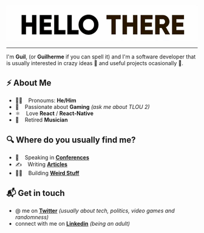 <!-- # Hello, nerds 🤓 -->

![hello there](https://github.com/gvarandas/gvarandas/blob/master/title.gif?raw=true)

---

I'm **Guil**, (or **Guilherme** if you can spell it) and I'm a software developer that is usually interested in crazy ideas 🦄  and useful projects ocasionally 🤖.

## ⚡️ About Me

* 🧑‍🎤 &nbsp;&nbsp; Pronoums: **He/Him**
* 👾 &nbsp;&nbsp; Passionate about **Gaming** *(ask me about TLOU 2)*
* ⚛️ &nbsp;&nbsp; Love **React** / **React-Native**
* 🎼 &nbsp;&nbsp; Retired **Musician**

## 🔍 Where do you usually find me?

* 🎤 &nbsp;&nbsp; Speaking in <a href="https://www.youtube.com/watch?v=otDl8PGYT4s" target="_blank">**Conferences**</a>
* ✍️ &nbsp;&nbsp; Writing <a href="https://gvarandas.me/blog" target="_blank">**Articles**</a>
* 👷‍♂️ &nbsp;&nbsp; Building <a href="https://gvarandas.me" target="_blank">**Weird Stuff**</a>

## 📬 Get in touch

* @ me on <a href="https://twitter.com/jgvarandas" target="_blank">**Twitter**</a> *(usually about tech, politics, video games and randomness)*
* connect with me on <a href="https://www.linkedin.com/in/guilhermevarandas" target="_blank">**Linkedin**</a> *(being an adult)*
